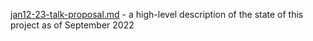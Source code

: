 [jan12-23-talk-proposal.md](jan12-23-talk-proposal.md) - a high-level description of the state of this project as of September 2022
